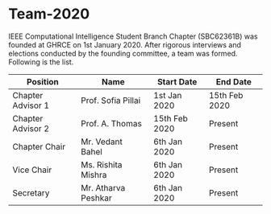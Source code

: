 # Team-2020

IEEE Computational Intelligence Student Branch Chapter (SBC62361B) was founded at GHRCE on 1st January 2020. After rigorous interviews and elections conducted by the founding committee, a team was formed. Following is the list.

| Position | Name | Start Date | End Date | 
|----------|------|------------|-----------|
|Chapter Advisor 1 | Prof. Sofia Pillai | 1st Jan 2020 | 15th Feb 2020 |
|Chapter Advisor 2 | Prof. A. Thomas | 15th Feb 2020 | Present |
|Chapter Chair | Mr. Vedant Bahel | 6th Jan 2020 | Present |
|Vice Chair | Ms. Rishita Mishra | 6th Jan 2020 | Present |
|Secretary | Mr. Atharva Peshkar | 6th Jan 2020 | Present |
